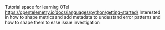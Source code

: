 Tutorial space for learning OTel
https://opentelemetry.io/docs/languages/python/getting-started/
Interested in how to shape metrics and add metadata to understand error patterns and how to shape them to ease issue investigation
